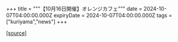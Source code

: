 +++
title = """【10月16日開催】オレンジカフェ"""
date = 2024-10-07T04:00:00.000Z
expiryDate = 2024-10-07T04:00:00.000Z
tags = ["kuriyama","news"]
+++


[[source]](https://www.town.kuriyama.hokkaido.jp/soshiki/43/28978.html)
